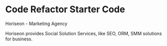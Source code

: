 # Code Refactor Starter Code
Horiseon - Marketing Agency

Horiseon provides Social Solution Services, like SEO, ORM, SMM solutions for business. 



